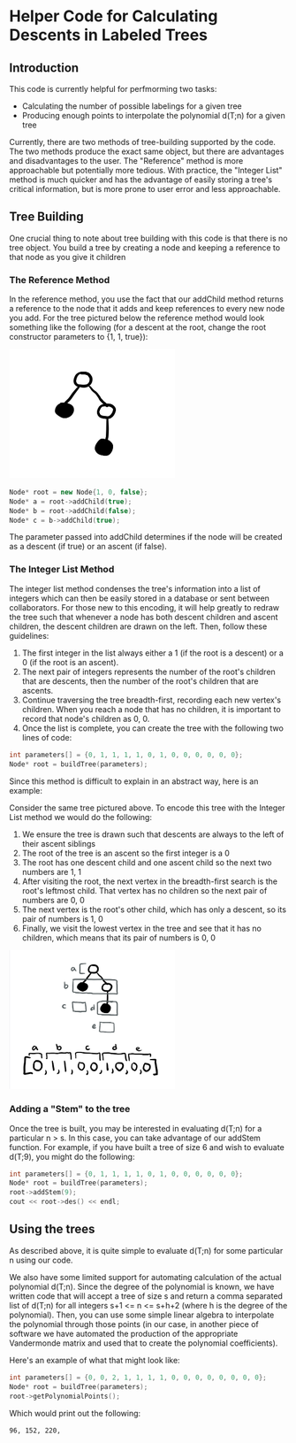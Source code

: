 # Helper Code for Calculating Descents in Labeled Trees
## Introduction
This code is currently helpful for perfmorming two tasks: 
* Calculating the number of possible labelings for a given tree 
* Producing enough points to interpolate the polynomial d(T;n) for a given tree

Currently, there are two methods of tree-building supported by the code. The two methods produce the exact same object, but there are advantages and disadvantages to the user. 
The "Reference" method is more approachable but potentially more tedious. With practice, the "Integer List" method is much quicker and has the advantage of easily storing 
a tree's critical information, but is more prone to user error and less approachable. 

## Tree Building
One crucial thing to note about tree building with this code is that there is no tree object. You build a tree by creating a node and keeping a reference to that node as you give
it children
### The Reference Method 
In the reference method, you use the fact that our addChild method returns a reference to the node that it adds and keep references to every new node you add. For the tree pictured below the reference method would look something like the following (for a descent at the root, change the root constructor parameters to {1, 1, true}): 

<img src="https://github.com/8wichmanndavid/REU-Decents-in-Labeled-Trees-/blob/master/images/IMG_1557.PNG" width="300">

```c++
Node* root = new Node{1, 0, false};
Node* a = root->addChild(true);
Node* b = root->addChild(false);
Node* c = b->addChild(true);
```

The parameter passed into addChild determines if the node will be created as a descent (if true) or an ascent (if false). 
### The Integer List Method
The integer list method condenses the tree's information into a list of integers which can then be easily stored in a database or sent between collaborators.
For those new to this encoding, it will help greatly to redraw the tree such that whenever a node has both descent children and ascent children, the descent children are drawn on the left. Then, follow these guidelines: 
1. The first integer in the list always either a 1 (if the root is a descent) or a 0 (if the root is an ascent). 
2. The next pair of integers represents the number of the root's children that are descents, then the number of the root's children that are ascents.
3. Continue traversing the tree breadth-first, recording each new vertex's children. When you reach a node that has no children, it is important to record that node's children as 0, 0. 
4. Once the list is complete, you can create the tree with the following two lines of code: 

```c++
int parameters[] = {0, 1, 1, 1, 1, 0, 1, 0, 0, 0, 0, 0, 0};
Node* root = buildTree(parameters);
```

Since this method is difficult to explain in an abstract way, here is an example: 

Consider the same tree pictured above. To encode this tree with the Integer List method we would do the following: 
1. We ensure the tree is drawn such that descents are always to the left of their ascent siblings
2. The root of the tree is an ascent so the first integer is a 0
3. The root has one descent child and one ascent child so the next two numbers are 1, 1
4. After visiting the root, the next vertex in the breadth-first search is the root's leftmost child. That vertex has no children so the next pair of numbers are 0, 0
5. The next vertex is the root's other child, which has only a descent, so its pair of numbers is 1, 0
6. Finally, we visit the lowest vertex in the tree and see that it has no children, which means that its pair of numbers is 0, 0

<img src="https://github.com/8wichmanndavid/REU-Decents-in-Labeled-Trees-/blob/master/images/IMG_1558.PNG" width="300">

### Adding a "Stem" to the tree
Once the tree is built, you may be interested in evaluating d(T;n) for a particular n > s. In this case, you can take advantage of our addStem function. For example, if you have built a tree of size 6 and wish to evaluate d(T;9), you might do the following:

```c++
int parameters[] = {0, 1, 1, 1, 1, 0, 1, 0, 0, 0, 0, 0, 0};
Node* root = buildTree(parameters);
root->addStem(9);
cout << root->des() << endl;
```

## Using the trees 

As described above, it is quite simple to evaluate d(T;n) for some particular n using our code. 

We also have some limited support for automating calculation of the actual polynomial d(T;n). Since the degree of the polynomial is known, we have written code that will accept a tree of size s and return a comma separated list of d(T;n) for all integers s+1 <= n <= s+h+2 (where h is the degree of the polynomial). Then, you can use some simple linear algebra to interpolate the polynomial through those points (in our case, in another piece of software we have automated the production of the appropriate Vandermonde matrix and used that to create the polynomial coefficients). 

Here's an example of what that might look like: 
```c++
int parameters[] = {0, 0, 2, 1, 1, 1, 1, 0, 0, 0, 0, 0, 0, 0, 0};
Node* root = buildTree(parameters);
root->getPolynomialPoints();
```
Which would print out the following: 
```
96, 152, 220,
```
